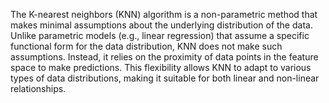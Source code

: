 The K-nearest neighbors (KNN) algorithm is a non-parametric method that makes minimal assumptions about the underlying distribution of the data. Unlike parametric models (e.g., linear regression) that assume a specific functional form for the data distribution, KNN does not make such assumptions. Instead, it relies on the proximity of data points in the feature space to make predictions. This flexibility allows KNN to adapt to various types of data distributions, making it suitable for both linear and non-linear relationships.
